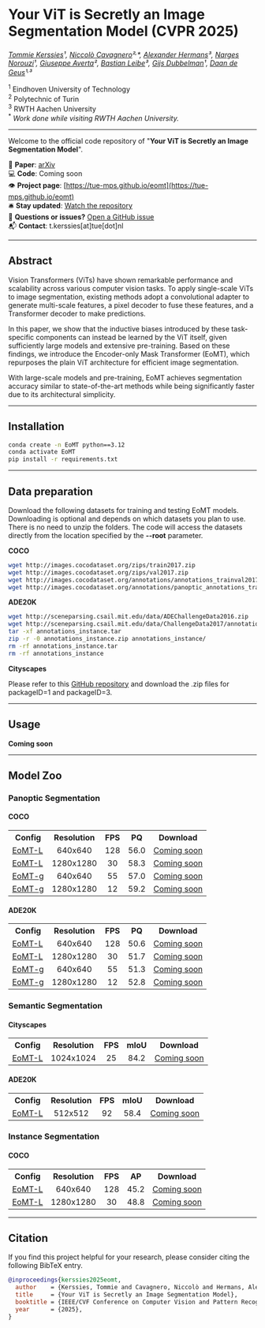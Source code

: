 # Your ViT is Secretly an Image Segmentation Model (CVPR 2025)

*[Tommie Kerssies](https://tommiekerssies.com)¹, [Niccolò Cavagnero](https://scholar.google.com/citations?user=Pr4XHRAAAAAJ)²<sup>,</sup>\*, [Alexander Hermans](https://scholar.google.de/citations?user=V0iMeYsAAAAJ)³, [Narges Norouzi](https://scholar.google.com/citations?user=q7sm490AAAAJ)¹, [Giuseppe Averta](https://www.giuseppeaverta.me/)², [Bastian Leibe](https://scholar.google.com/citations?user=ZcULDB0AAAAJ)³, [Gijs Dubbelman](https://scholar.google.nl/citations?user=wy57br8AAAAJ)¹, [Daan de Geus](https://ddegeus.github.io)¹<sup>,</sup>³*

<sup>1</sup> Eindhoven University of Technology  
<sup>2</sup> Polytechnic of Turin  
<sup>3</sup> RWTH Aachen University  
<sup>\*</sup> _Work done while visiting RWTH Aachen University._


---
Welcome to the official code repository of "**Your ViT is Secretly an Image Segmentation Model**".

📄 **Paper**: [arXiv](https://arxiv.org/abs/2503.19108)  
💻 **Code**: Coming soon  
👁️ **Project page**: [https://tue-mps.github.io/eomt](https://tue-mps.github.io/eomt)  
🛎️ **Stay updated**: [Watch the repository](https://github.com/tue-mps/eomt/subscription)  
🐞 **Questions or issues?** [Open a GitHub issue](https://github.com/tue-mps/eomt/issues)  
📬 **Contact**: t.kerssies[at]tue[dot]nl

---
## Abstract

Vision Transformers (ViTs) have shown remarkable performance and scalability across various computer vision tasks. To apply single-scale ViTs to image segmentation, existing methods adopt a convolutional adapter to generate multi-scale features, a pixel decoder to fuse these features, and a Transformer decoder to make predictions.

In this paper, we show that the inductive biases introduced by these task-specific components can instead be learned by the ViT itself, given sufficiently large models and extensive pre-training. Based on these findings, we introduce the Encoder-only Mask Transformer (EoMT), which repurposes the plain ViT architecture for efficient image segmentation.

With large-scale models and pre-training, EoMT achieves segmentation accuracy similar to state-of-the-art methods while being significantly faster due to its architectural simplicity.

---

## Installation

```bash
conda create -n EoMT python==3.12
conda activate EoMT
pip install -r requirements.txt
```

---

## Data preparation

Download the following datasets for training and testing EoMT models. Downloading is optional and depends on which datasets you plan to use. There is no need to unzip the folders. The code will access the datasets directly from the location specified by the **--root** parameter.

**COCO**
```bash
wget http://images.cocodataset.org/zips/train2017.zip
wget http://images.cocodataset.org/zips/val2017.zip
wget http://images.cocodataset.org/annotations/annotations_trainval2017.zip
wget http://images.cocodataset.org/annotations/panoptic_annotations_trainval2017.zip
```

**ADE20K**
```bash
wget http://sceneparsing.csail.mit.edu/data/ADEChallengeData2016.zip
wget http://sceneparsing.csail.mit.edu/data/ChallengeData2017/annotations_instance.tar
tar -xf annotations_instance.tar
zip -r -0 annotations_instance.zip annotations_instance/
rm -rf annotations_instance.tar
rm -rf annotations_instance
```

**Cityscapes**

Please refer to this [GitHub repository](https://github.com/cemsaz/city-scapes-script) and download the .zip files for packageID=1 and packageID=3.

---

## Usage

**Coming soon**

---

## Model Zoo

### Panoptic Segmentation

#### COCO

<table><tbody>
<!-- START TABLE -->
<!-- TABLE HEADER -->
<th valign="bottom">Config</th>
<th valign="bottom">Resolution</th>
<th valign="bottom">FPS</th>
<th valign="bottom">PQ</th>
<th valign="bottom">Download</th>
<!-- TABLE BODY -->
<!-- ROW: EoMT-L 640x640 -->
<tr><td align="left"><a href="#">EoMT-L</a></td>
<td align="center">640x640</td>
<td align="center">128</td>
<td align="center">56.0</td>
<td align="center"><a href="#">Coming soon</a></td>
</tr>
<!-- ROW: EoMT-L 1280x1280 -->
<tr><td align="left"><a href="#">EoMT-L</a></td>
<td align="center">1280x1280</td>
<td align="center">30</td>
<td align="center">58.3</td>
<td align="center"><a href="#">Coming soon</a></td>
</tr>
<!-- ROW: EoMT-g 640x640 -->
<tr><td align="left"><a href="#">EoMT-g</a></td>
<td align="center">640x640</td>
<td align="center">55</td>
<td align="center">57.0</td>
<td align="center"><a href="#">Coming soon</a></td>
</tr>
<!-- ROW: EoMT-g 1280x1280 -->
<tr><td align="left"><a href="#">EoMT-g</a></td>
<td align="center">1280x1280</td>
<td align="center">12</td>
<td align="center">59.2</td>
<td align="center"><a href="#">Coming soon</a></td>
</tr>
</tbody></table>

#### ADE20K

<table><tbody>
<!-- START TABLE -->
<!-- TABLE HEADER -->
<th valign="bottom">Config</th>
<th valign="bottom">Resolution</th>
<th valign="bottom">FPS</th>
<th valign="bottom">PQ</th>
<th valign="bottom">Download</th>
<!-- TABLE BODY -->
<!-- ROW: EoMT-L 640x640 -->
<tr><td align="left"><a href="#">EoMT-L</a></td>
<td align="center">640x640</td>
<td align="center">128</td>
<td align="center">50.6</td>
<td align="center"><a href="#">Coming soon</a></td>
</tr>
<!-- ROW: EoMT-L 1280x1280 -->
<tr><td align="left"><a href="#">EoMT-L</a></td>
<td align="center">1280x1280</td>
<td align="center">30</td>
<td align="center">51.7</td>
<td align="center"><a href="#">Coming soon</a></td>
</tr>
<!-- ROW: EoMT-g 640x640 -->
<tr><td align="left"><a href="#">EoMT-g</a></td>
<td align="center">640x640</td>
<td align="center">55</td>
<td align="center">51.3</td>
<td align="center"><a href="#">Coming soon</a></td>
</tr>
<!-- ROW: EoMT-g 1280x1280 -->
<tr><td align="left"><a href="#">EoMT-g</a></td>
<td align="center">1280x1280</td>
<td align="center">12</td>
<td align="center">52.8</td>
<td align="center"><a href="#">Coming soon</a></td>
</tr>
</tbody></table>

### Semantic Segmentation

#### Cityscapes

<table><tbody>
<!-- START TABLE -->
<!-- TABLE HEADER -->
<th valign="bottom">Config</th>
<th valign="bottom">Resolution</th>
<th valign="bottom">FPS</th>
<th valign="bottom">mIoU</th>
<th valign="bottom">Download</th>
<!-- TABLE BODY -->
<!-- ROW: EoMT-L 1024x1024 -->
<tr><td align="left"><a href="#">EoMT-L</a></td>
<td align="center">1024x1024</td>
<td align="center">25</td>
<td align="center">84.2</td>
<td align="center"><a href="#">Coming soon</a></td>
</tr>
</tbody></table>

#### ADE20K

<table><tbody>
<!-- START TABLE -->
<!-- TABLE HEADER -->
<th valign="bottom">Config</th>
<th valign="bottom">Resolution</th>
<th valign="bottom">FPS</th>
<th valign="bottom">mIoU</th>
<th valign="bottom">Download</th>
<!-- TABLE BODY -->
<!-- ROW: EoMT-L 512x512 -->
<tr><td align="left"><a href="#">EoMT-L</a></td>
<td align="center">512x512</td>
<td align="center">92</td>
<td align="center">58.4</td>
<td align="center"><a href="#">Coming soon</a></td>
</tr>
</tbody></table>

### Instance Segmentation

#### COCO

<table><tbody>
<!-- START TABLE -->
<!-- TABLE HEADER -->
<th valign="bottom">Config</th>
<th valign="bottom">Resolution</th>
<th valign="bottom">FPS</th>
<th valign="bottom">AP</th>
<th valign="bottom">Download</th>
<!-- TABLE BODY -->
<!-- ROW: EoMT-L 640x640 -->
<tr><td align="left"><a href="#">EoMT-L</a></td>
<td align="center">640x640</td>
<td align="center">128</td>
<td align="center">45.2</td>
<td align="center"><a href="#">Coming soon</a></td>
</tr>
<!-- ROW: EoMT-L 1280x1280 -->
<tr><td align="left"><a href="#">EoMT-L</a></td>
<td align="center">1280x1280</td>
<td align="center">30</td>
<td align="center">48.8</td>
<td align="center"><a href="#">Coming soon</a></td>
</tr>
</tbody></table>


---

## Citation
If you find this project helpful for your research, please consider citing the following BibTeX entry.

```BibTeX
@inproceedings{kerssies2025eomt,
  author    = {Kerssies, Tommie and Cavagnero, Niccolò and Hermans, Alexander and Norouzi, Narges and Averta, Giuseppe and Leibe, Bastian and Dubbelman, Gijs and de Geus, Daan},
  title     = {Your ViT is Secretly an Image Segmentation Model},
  booktitle = {IEEE/CVF Conference on Computer Vision and Pattern Recognition (CVPR)},
  year      = {2025},
}
```
